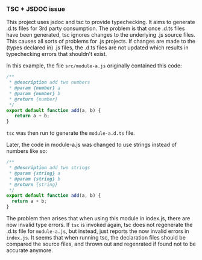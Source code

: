 ### TSC + JSDOC issue

This project uses jsdoc and tsc to provide typechecking. It aims to generate .d.ts files for 3rd party consumption. The problem is that once .d.ts files have been generated, tsc ignores changes to the underlying .js source files. This causes all sorts of problems for .js projects. If changes are made to the (types declared in) .js files, the .d.ts files are not updated which results in typechecking errors that shouldn't exist.

In this example, the file `src/module-a.js` originally contained this code:

```javascript
/**
 * @description add two numbers
 * @param {number} a
 * @param {number} b
 * @return {number}
 */
export default function add(a, b) {
   return a + b;
}
```

`tsc` was then run to generate the `module-a.d.ts` file.

Later, the code in module-a.js was changed to use strings instead of numbers like so:
```javascript
/**
 * @description add two strings
 * @param {string} a
 * @param {string} b
 * @return {string}
 */
export default function add(a, b) {
  return a + b;
}
```

The problem then arises that when using this module in index.js, there are now invalid type errors. If `tsc` is invoked again, tsc does not regenerate the .d.ts file for `module-a.js`, but instead, just reports the now invalid errors in `index.js`. It seems that when running tsc, the declaration files should be compared the source files, and thrown out and regenrated if found not to be accurate anymore.
